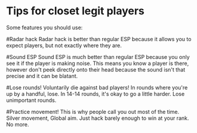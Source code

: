 # Tips for closet legit players

Some features you should use:

#Radar hack
Radar hack is better than regular ESP because it allows you to expect players, but not exactly where they are.

#Sound ESP
Sound ESP is much better than regular ESP because you only see it if the player is making noise. This means you know a player is there, however don't peek directly onto their head because the sound isn't that precise and it can be blatant.

#Lose rounds!
Voluntarily die against bad players! In rounds where you're up by a handful, lose. In 14-14 rounds, it's okay to go a little harder. Lose unimportant rounds.

#Practice movement!
This is why people call you out most of the time. Silver movement, Global aim. Just hack barely enough to win at your rank. No more.

